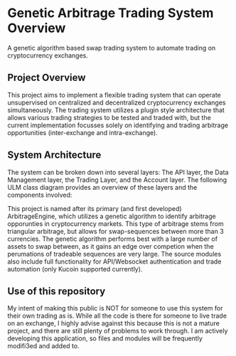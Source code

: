 # Genetic Arbitrage Trading System Overview
A genetic algorithm based swap trading system to automate trading on cryptocurrency exchanges.

## Project Overview
This project aims to implement a flexible trading system that can operate unsupervised on centralized and decentralized cryptocurrency exchanges simultaneously. The trading system utilizes a plugin style architecture that allows various trading strategies to be tested and traded with, but the current implementation focusses solely on identifying and trading arbitrage opportunities (inter-exchange and intra-exchange).


## System Architecture
The system can be broken down into several layers: The API layer, the Data Management layer, the Trading Layer, and the Account layer. The following ULM class diagram provides an overview of these layers and the components involved:



This project is named after its primary (and first developed) ArbitrageEngine, which utilizes a genetic algorithm to identify arbitrage opporunties in cryptocurrency markets. This type of arbitrage stems from triangular arbitrage, but allows for swap-sequences between more than 3 currencies. The genetic algorithm performs best with a large number of assets to swap between, as it gains an edge over competion when the perumations of tradeable sequences are very large. The source modules also include full functionality for API/Websocket authentication and trade automation (only Kucoin supported currently).



## Use of this repository
My intent of making this public is NOT for someone to use this system for their own trading as is. While all the code is there for someone to live trade on an exchange, I highly advise against this because this is not a mature project, and there are still plenty of problems to work through. I am actively developing this application, so files and modules will be frequently modifi3ed and added to.
